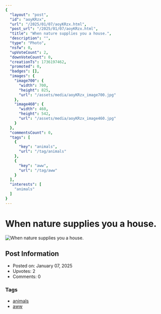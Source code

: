 ```yaml
---
{
  "layout": "post",
  "id": "aoyKRzx",
  "url": "/2025/01/07/aoyKRzx.html",
  "post_url": "/2025/01/07/aoyKRzx.html",
  "title": "When nature supplies you a house.",
  "description": "",
  "type": "Photo",
  "nsfw": 0,
  "upVoteCount": 2,
  "downVoteCount": 0,
  "creationTs": 1736197462,
  "promoted": 0,
  "badges": [],
  "images": {
    "image700": {
      "width": 700,
      "height": 825,
      "url": "/assets/media/aoyKRzx_image700.jpg"
    },
    "image460": {
      "width": 460,
      "height": 542,
      "url": "/assets/media/aoyKRzx_image460.jpg"
    }
  },
  "commentsCount": 0,
  "tags": [
    {
      "key": "animals",
      "url": "/tag/animals"
    },
    {
      "key": "aww",
      "url": "/tag/aww"
    }
  ],
  "interests": [
    "animals"
  ]
}
---
```


# When nature supplies you a house.

![When nature supplies you a house.](/assets/media/aoyKRzx_image700.jpg)

## Post Information

- Posted on: January 07, 2025
- Upvotes: 2
- Comments: 0

### Tags

- [animals](/tag/animals)
- [aww](/tag/aww)
